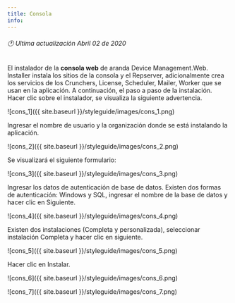 ```yaml
---
title: Consola
info:
---
```

###### 🕐 Ultima actualización Abril 02 de 2020


El instalador de la **consola web** de aranda Device Management.Web. Installer instala los sitios de la consola y el Repserver, adicionalmente crea los servicios de los Crunchers, License, Scheduler, Mailer, Worker que se usan en la aplicación. A continuación, el paso a paso de la instalación. Hacer clic sobre el instalador, se visualiza la siguiente advertencia.


![cons_1]({{ site.baseurl }}/styleguide/images/cons_1.png)


Ingresar el nombre de usuario y la organización donde se está instalando la aplicación.


![cons_2]({{ site.baseurl }}/styleguide/images/cons_2.png)


Se visualizará el siguiente formulario:


![cons_3]({{ site.baseurl }}/styleguide/images/cons_3.png)


Ingresar los datos de autenticación de base de datos. Existen dos formas de autenticación: Windows y SQL, ingresar el nombre de la base de datos y hacer clic en Siguiente.


![cons_4]({{ site.baseurl }}/styleguide/images/cons_4.png)

Existen dos instalaciones (Completa y personalizada), seleccionar instalación Completa y hacer clic en siguiente.


![cons_5]({{ site.baseurl }}/styleguide/images/cons_5.png)


Hacer clic en Instalar.


![cons_6]({{ site.baseurl }}/styleguide/images/cons_6.png)


![cons_7]({{ site.baseurl }}/styleguide/images/cons_7.png)
